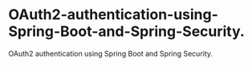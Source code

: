 # OAuth2-authentication-using-Spring-Boot-and-Spring-Security.
OAuth2 authentication using Spring Boot and Spring Security.
